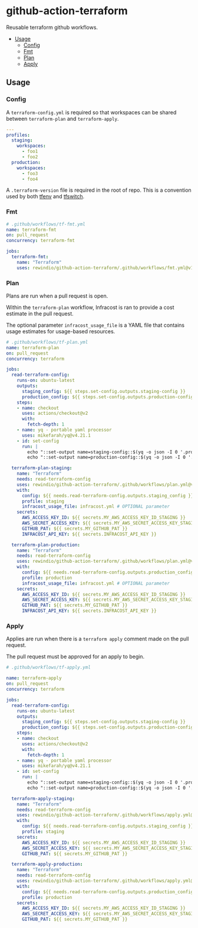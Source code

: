 # github-action-terraform

Reusable terraform github workflows.

<!-- BEGIN mktoc -->
- [Usage](#usage)
  - [Config](#config)
  - [Fmt](#fmt)
  - [Plan](#plan)
  - [Apply](#apply)
<!-- END mktoc -->

## Usage

### Config

A `terraform-config.yml` is required so that workspaces can be shared between `terraform-plan` and `terraform-apply`.

```yaml
---
profiles:
  staging:
    workspaces:
      - foo1
      - foo2
  production:
    workspaces:
      - foo3
      - foo4
```

A `.terraform-version` file is required in the root of repo. This is a convention used by both [tfenv](https://github.com/tfutils/tfenv) and [tfswitch](https://github.com/warrensbox/terraform-switcher).

### Fmt


```yaml
# .github/workflows/tf-fmt.yml
name: terraform-fmt
on: pull_request
concurrency: terraform-fmt

jobs:
  terraform-fmt:
    name: "Terraform"
    uses: rewindio/github-action-terraform/.github/workflows/fmt.yml@v1
```

### Plan

Plans are run when a pull request is open.

Within the `terraform-plan` workflow, Infracost is ran to provide a cost estimate in the pull request. 

The optional parameter `infracost_usage_file` is a YAML file that contains usage estimates for usage-based resources.

```yaml
# .github/workflows/tf-plan.yml
name: terraform-plan
on: pull_request
concurrency: terraform

jobs:
  read-terraform-config:
    runs-on: ubuntu-latest
    outputs:
      staging_config: ${{ steps.set-config.outputs.staging-config }}
      production_config: ${{ steps.set-config.outputs.production-config }}
    steps:
    - name: checkout
      uses: actions/checkout@v2
      with:
        fetch-depth: 1
    - name: yq - portable yaml processor
      uses: mikefarah/yq@v4.21.1
    - id: set-config
      run: |
        echo "::set-output name=staging-config::$(yq -o json -I 0 '.profiles.staging.workspaces' terraform-config.yml)"
        echo "::set-output name=production-config::$(yq -o json -I 0 '.profiles.production.workspaces' terraform-config.yml)"

  terraform-plan-staging:
    name: "Terraform"
    needs: read-terraform-config
    uses: rewindio/github-action-terraform/.github/workflows/plan.yml@v1
    with:
      config: ${{ needs.read-terraform-config.outputs.staging_config }}
      profile: staging
      infracost_usage_file: infracost.yml # OPTIONAL parameter
    secrets:
      AWS_ACCESS_KEY_ID: ${{ secrets.MY_AWS_ACCESS_KEY_ID_STAGING }}
      AWS_SECRET_ACCESS_KEY: ${{ secrets.MY_AWS_SECRET_ACCESS_KEY_STAGING }}
      GITHUB_PAT: ${{ secrets.MY_GITHUB_PAT }}
      INFRACOST_API_KEY: ${{ secrets.INFRACOST_API_KEY }}

  terraform-plan-production:
    name: "Terraform"
    needs: read-terraform-config
    uses: rewindio/github-action-terraform/.github/workflows/plan.yml@v1
    with:
      config: ${{ needs.read-terraform-config.outputs.production_config }}
      profile: production
      infracost_usage_file: infracost.yml # OPTIONAL parameter
    secrets:
      AWS_ACCESS_KEY_ID: ${{ secrets.MY_AWS_ACCESS_KEY_ID_STAGING }}
      AWS_SECRET_ACCESS_KEY: ${{ secrets.MY_AWS_SECRET_ACCESS_KEY_STAGING }}
      GITHUB_PAT: ${{ secrets.MY_GITHUB_PAT }}
      INFRACOST_API_KEY: ${{ secrets.INFRACOST_API_KEY }}
```

### Apply

Applies are run when there is a `terraform apply` comment made on the pull request.

The pull request must be approved for an apply to begin.

```yaml
# .github/workflows/tf-apply.yml

name: terraform-apply
on: pull_request
concurrency: terraform

jobs:
  read-terraform-config:
    runs-on: ubuntu-latest
    outputs:
      staging_config: ${{ steps.set-config.outputs.staging-config }}
      production_config: ${{ steps.set-config.outputs.production-config }}
    steps:
    - name: checkout
      uses: actions/checkout@v2
      with:
        fetch-depth: 1
    - name: yq - portable yaml processor
      uses: mikefarah/yq@v4.21.1
    - id: set-config
      run: |
        echo "::set-output name=staging-config::$(yq -o json -I 0 '.profiles.staging.workspaces' terraform-config.yml)"
        echo "::set-output name=production-config::$(yq -o json -I 0 '.profiles.production.workspaces' terraform-config.yml)"

  terraform-apply-staging:
    name: "Terraform"
    needs: read-terraform-config
    uses: rewindio/github-action-terraform/.github/workflows/apply.yml@v1
    with:
      config: ${{ needs.read-terraform-config.outputs.staging_config }}
      profile: staging
    secrets:
      AWS_ACCESS_KEY_ID: ${{ secrets.MY_AWS_ACCESS_KEY_ID_STAGING }}
      AWS_SECRET_ACCESS_KEY: ${{ secrets.MY_AWS_SECRET_ACCESS_KEY_STAGING }}
      GITHUB_PAT: ${{ secrets.MY_GITHUB_PAT }}

  terraform-apply-production:
    name: "Terraform"
    needs: read-terraform-config
    uses: rewindio/github-action-terraform/.github/workflows/apply.yml@v1
    with:
      config: ${{ needs.read-terraform-config.outputs.production_config }}
      profile: production
    secrets:
      AWS_ACCESS_KEY_ID: ${{ secrets.MY_AWS_ACCESS_KEY_ID_STAGING }}
      AWS_SECRET_ACCESS_KEY: ${{ secrets.MY_AWS_SECRET_ACCESS_KEY_STAGING }}
      GITHUB_PAT: ${{ secrets.MY_GITHUB_PAT }}

```
